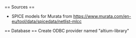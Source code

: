 == Sources ==
* SPICE models for Murata from https://www.murata.com/en-eu/tool/data/spicedata/netlist-mlcc


== Database ==
Create ODBC provider named "altium-library"